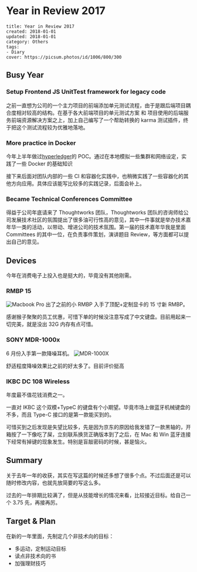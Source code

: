 # Year in Review 2017

```metadata
title: Year in Review 2017
created: 2018-01-01
updated: 2018-01-01
category: Others
tags:
- Diary
cover: https://picsum.photos/id/1006/800/300
```

## Busy Year

### Setup Frontend JS UnitTest framework for legacy code

之前一直想为公司的一个主力项目的前端添加单元测试流程，由于是跟后端项目耦合度相对较高的结构。在基于各大前端项目的单元测试方案 和 项目使用的后端服务前端资源解决方案之上，加上自己编写了一个帮助转换的 karma 测试插件，终于把这个测试流程较为优雅地落地。

### More practice in Docker

今年上半年做过[hyperledger](https://github.com/hyperledger)的 POC。通过在本地模拟一些集群和网络设定，实践了一些 Docker 的基础知识

接下来后面对团队内部的一些 CI 和容器化实践中，也稍微实践了一些容器化的其他方向应用。具体应该能写比较多的实践记录，后面会补上。

### Became Technical Conferences Committee

得益于公司年底请来了 Thoughtworks 团队，Thoughtworks 团队的咨询师给公司发展技术社区的氛围提出了很多油可行性高的意见，其中一件事就是举办技术嘉年华一类的活动，以带动、增进公司的技术氛围。第一届的技术嘉年华我是里面 Committees 的其中一位，在负责事件策划，演讲题目 Review，等方面都可以提出自己的意见。

## Devices

今年在消费电子上投入也是挺大的，毕竟没有其他刚需。

### RMBP 15

![Macbook Pro](https://img.aquariuslt.com/posts/2018/01/macbook-pro.jpg) 出了之前的小 RMBP 入手了顶配+定制显卡的 15 寸新 RMBP。

感谢猴子聚聚的员工优惠，可惜下单的时候没注意写成了中文键盘。目前用起来一切完美，就是没出 32G 内存有点可惜。

### SONY MDR-1000x

6 月份入手第一款降噪耳机。 ![MDR-1000X](https://img.aquariuslt.com/posts/2018/01/mdr-1000x.png)

舒适程度降噪效果比之前的好太多了。目前评价挺高

### IKBC DC 108 Wireless

年度最不值花钱消费之一。

一直对 IKBC 这个双模+TypeC 的键盘有个小期望。毕竟市场上做蓝牙机械键盘的不多，而且 Type-C 接口的是第一款能买到的。

可惜买到之后发现是失望比较多，先是因为京东的原因给我发错了一款黑轴的，开箱按了一下像吃了屎，立刻联系换货正确版本到了之后，在 Mac 和 Win 蓝牙连接下经常有掉键的现象发生。特别是盲敲密码的时候，甚是恼火。

## Summary

关于去年一年的收获，其实在写这篇的时候还多想了很多个点。不过后面还是可以随时修改内容，也就先放简要的写这么多。

过去的一年排期比较满了，但是从技能增长的情况来看，比较接近目标。给自己一个 3.75 先，再接再厉。

## Target & Plan

在新的一年里面，先制定几个非技术向的目标：

- 多运动，定制运动目标
- 读点非技术向的书
- 加强理财技巧
